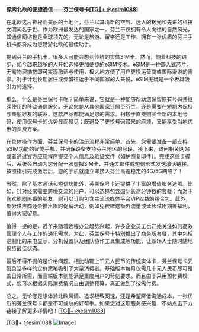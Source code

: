 **探索北欧的便捷通信——芬兰保号卡[[TG💪+ @esim1088](https://t.me/s/esim1088)]**

在北欧这片神秘而美丽的土地上，芬兰以其清新的空气、迷人的极光和先进的科技文明闻名于世。作为欧洲最发达的国家之一，芬兰不仅拥有令人向往的自然风光，其通信网络也是全球领先的。无论是旅游、留学还是工作，拥有一张优质的芬兰手机卡都将成为您畅游北欧的最佳助手。

提到芬兰的手机卡，很多人可能会想到传统的实体SIM卡。然而，随着科技的进步，如今越来越多的人开始选择更加便捷的eSIM技术。eSIM是一种嵌入式芯片，无需物理插拔即可实现激活与使用，极大地方便了用户更换运营商或国际漫游的需求。对于计划长期居住或频繁往返于不同国家的人来说，eSIM无疑是一个极具吸引力的选择。

那么，什么是芬兰保号卡呢？简单来说，它就是一种能够帮助您保留原有号码并继续使用的移动通信服务。无论您是从其他国家迁居至芬兰，还是需要在短期内保持与亲朋好友的联系，这款产品都能满足您的需求。相较于直接购买全新的本地号码，使用保号卡的优势显而易见：既避免了更换号码带来的麻烦，又能享受当地优惠的资费方案。

在具体操作方面，芬兰保号卡的注册流程非常简单。首先，您需要准备一部支持eSIM功能的智能手机，并确保设备支持芬兰地区的频段。接下来，访问相关网站或者通过官方应用程序提交个人信息及验证文件（如护照复印件）。完成这些步骤后，系统会自动为您分配一张虚拟SIM卡，并通过邮件或短信形式发送激活链接。按照指引完成激活后，您的手机就能立即接入芬兰高速稳定的4G/5G网络了！

当然，除了基本通话和短信功能外，芬兰保号卡还提供了丰富的增值服务选项。比如，针对经常需要跨境交流的用户，可以选择包含国际长途分钟数的套餐；而对于喜欢刷剧追番的朋友，则可以订购包含主流流媒体平台VIP权益的组合包。此外，部分供应商还会推出限时促销活动，例如免费赠送额外流量或延长试用期等福利，值得大家留意。

值得一提的是，近年来随着远程办公趋势兴起，许多企业员工也开始关注如何高效管理个人与工作的通讯需求。为此，芬兰保号卡特别推出了商务版套餐，其中包括定制化的来电显示、分机设置以及团队协作工具集成等功能，让职场人士随时随地保持最佳状态。

最后不得不提的是价格问题。相比动辄上千元人民币的传统实体卡，芬兰保号卡凭借灵活多样的定价策略吸引了大量消费者。基础版本每月仅需几十元人民币即可覆盖日常所需，而高端版本则能满足重度用户的苛刻要求。而且由于采用预付费模式，您可以根据实际消费情况自由调整预算，真正做到了按需付费。

总之，无论您是想体验北欧风情、追求极致网速，还是希望降低沟通成本，一张优质的芬兰保号卡都是不可或缺的好帮手。如果您对这项服务感兴趣，不妨点击下方链接了解更多详情吧！[[TG💪+ @esim1088](https://t.me/s/esim1088)]

[[TG💪+ @esim1088](https://t.me/s/esim1088) ![Image](https://i.postimg.cc/4NQfJmqS/Snipaste-2025-05-13-00-14-12.png)]